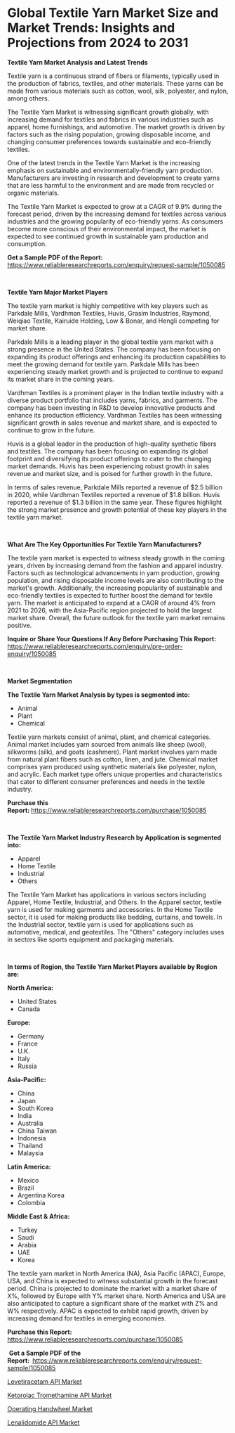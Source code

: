 <p><h1>Global Textile Yarn Market Size and Market Trends: Insights and Projections from 2024 to 2031</h1></p><p><strong>Textile Yarn Market Analysis and Latest Trends</strong></p>
<p><p>Textile yarn is a continuous strand of fibers or filaments, typically used in the production of fabrics, textiles, and other materials. These yarns can be made from various materials such as cotton, wool, silk, polyester, and nylon, among others.</p><p>The Textile Yarn Market is witnessing significant growth globally, with increasing demand for textiles and fabrics in various industries such as apparel, home furnishings, and automotive. The market growth is driven by factors such as the rising population, growing disposable income, and changing consumer preferences towards sustainable and eco-friendly textiles.</p><p>One of the latest trends in the Textile Yarn Market is the increasing emphasis on sustainable and environmentally-friendly yarn production. Manufacturers are investing in research and development to create yarns that are less harmful to the environment and are made from recycled or organic materials.</p><p>The Textile Yarn Market is expected to grow at a CAGR of 9.9% during the forecast period, driven by the increasing demand for textiles across various industries and the growing popularity of eco-friendly yarns. As consumers become more conscious of their environmental impact, the market is expected to see continued growth in sustainable yarn production and consumption.</p></p>
<p><strong>Get a Sample PDF of the Report:&nbsp;</strong> <a href="https://www.reliableresearchreports.com/enquiry/request-sample/1050085">https://www.reliableresearchreports.com/enquiry/request-sample/1050085</a></p>
<p>&nbsp;</p>
<p><strong>Textile Yarn Major Market Players</strong></p>
<p><p>The textile yarn market is highly competitive with key players such as Parkdale Mills, Vardhman Textiles, Huvis, Grasim Industries, Raymond, Weiqiao Textile, Kairuide Holding, Low & Bonar, and Hengli competing for market share.</p><p>Parkdale Mills is a leading player in the global textile yarn market with a strong presence in the United States. The company has been focusing on expanding its product offerings and enhancing its production capabilities to meet the growing demand for textile yarn. Parkdale Mills has been experiencing steady market growth and is projected to continue to expand its market share in the coming years.</p><p>Vardhman Textiles is a prominent player in the Indian textile industry with a diverse product portfolio that includes yarns, fabrics, and garments. The company has been investing in R&D to develop innovative products and enhance its production efficiency. Vardhman Textiles has been witnessing significant growth in sales revenue and market share, and is expected to continue to grow in the future.</p><p>Huvis is a global leader in the production of high-quality synthetic fibers and textiles. The company has been focusing on expanding its global footprint and diversifying its product offerings to cater to the changing market demands. Huvis has been experiencing robust growth in sales revenue and market size, and is poised for further growth in the future.</p><p>In terms of sales revenue, Parkdale Mills reported a revenue of $2.5 billion in 2020, while Vardhman Textiles reported a revenue of $1.8 billion. Huvis reported a revenue of $1.3 billion in the same year. These figures highlight the strong market presence and growth potential of these key players in the textile yarn market.</p></p>
<p>&nbsp;</p>
<p><strong>What Are The Key Opportunities For Textile Yarn Manufacturers?</strong></p>
<p><p>The textile yarn market is expected to witness steady growth in the coming years, driven by increasing demand from the fashion and apparel industry. Factors such as technological advancements in yarn production, growing population, and rising disposable income levels are also contributing to the market's growth. Additionally, the increasing popularity of sustainable and eco-friendly textiles is expected to further boost the demand for textile yarn. The market is anticipated to expand at a CAGR of around 4% from 2021 to 2026, with the Asia-Pacific region projected to hold the largest market share. Overall, the future outlook for the textile yarn market remains positive.</p></p>
<p><strong>Inquire or Share Your Questions If Any Before Purchasing This Report:</strong> <a href="https://www.reliableresearchreports.com/enquiry/pre-order-enquiry/1050085">https://www.reliableresearchreports.com/enquiry/pre-order-enquiry/1050085</a></p>
<p>&nbsp;</p>
<p><strong>Market Segmentation</strong></p>
<p><strong>The Textile Yarn Market Analysis by types is segmented into:</strong></p>
<p><ul><li>Animal</li><li>Plant</li><li>Chemical</li></ul></p>
<p><p>Textile yarn markets consist of animal, plant, and chemical categories. Animal market includes yarn sourced from animals like sheep (wool), silkworms (silk), and goats (cashmere). Plant market involves yarn made from natural plant fibers such as cotton, linen, and jute. Chemical market comprises yarn produced using synthetic materials like polyester, nylon, and acrylic. Each market type offers unique properties and characteristics that cater to different consumer preferences and needs in the textile industry.</p></p>
<p><strong>Purchase this Report:&nbsp;</strong><a href="https://www.reliableresearchreports.com/purchase/1050085">https://www.reliableresearchreports.com/purchase/1050085</a></p>
<p>&nbsp;</p>
<p><strong>The Textile Yarn Market Industry Research by Application is segmented into:</strong></p>
<p><ul><li>Apparel</li><li>Home Textile</li><li>Industrial</li><li>Others</li></ul></p>
<p><p>The Textile Yarn Market has applications in various sectors including Apparel, Home Textile, Industrial, and Others. In the Apparel sector, textile yarn is used for making garments and accessories. In the Home Textile sector, it is used for making products like bedding, curtains, and towels. In the Industrial sector, textile yarn is used for applications such as automotive, medical, and geotextiles. The "Others" category includes uses in sectors like sports equipment and packaging materials.</p></p>
<p>&nbsp;</p>
<p><strong>In terms of Region, the Textile Yarn Market Players available by Region are:</strong></p>
<p>
    <p> <strong> North America: </strong>
        <ul>
            <li>United States</li>
            <li>Canada</li>
        </ul>
        </p> 
    <p> <strong> Europe: </strong>
        <ul>
            <li>Germany</li>
            <li>France</li>
            <li>U.K.</li>
            <li>Italy</li>
            <li>Russia</li>
        </ul>
        </p> 
    <p> <strong> Asia-Pacific: </strong>
        <ul>
            <li>China</li>
            <li>Japan</li>
            <li>South Korea</li>
            <li>India</li>
            <li>Australia</li>
            <li>China Taiwan</li>
            <li>Indonesia</li>
            <li>Thailand</li>
            <li>Malaysia</li>
        </ul>
        </p> 
    <p> <strong> Latin America: </strong>
        <ul>
            <li>Mexico</li>
            <li>Brazil</li>
            <li>Argentina Korea</li>
            <li>Colombia</li>
        </ul>
        </p> 
    <p> <strong> Middle East & Africa: </strong>
        <ul>
            <li>Turkey</li>
            <li>Saudi</li>
            <li>Arabia</li>
            <li>UAE</li>
            <li>Korea</li>
        </ul>
    </p>
    </p>
<p><p>The textile yarn market in North America (NA), Asia Pacific (APAC), Europe, USA, and China is expected to witness substantial growth in the forecast period. China is projected to dominate the market with a market share of X%, followed by Europe with Y% market share. North America and USA are also anticipated to capture a significant share of the market with Z% and W% respectively. APAC is expected to exhibit rapid growth, driven by increasing demand for textiles in emerging economies.</p></p>
<p><strong>Purchase this Report: </strong><a href="https://www.reliableresearchreports.com/purchase/1050085">https://www.reliableresearchreports.com/purchase/1050085</a></p>
<p>&nbsp;<strong>Get a Sample PDF of the Report:&nbsp;&nbsp;</strong><a href="https://www.reliableresearchreports.com/enquiry/request-sample/1050085">https://www.reliableresearchreports.com/enquiry/request-sample/1050085</a></p>
<p><strong></strong></p>
<p><p><a href="https://view.publitas.com/reportprime-1/levetiracetam-api-market-size-focuses-on-market-dynamics-in-depth-analysis-and-future-projections-of-its-market-forecasted-for-period-from-2023-to-2030/">Levetiracetam API Market</a></p><p><a href="https://view.publitas.com/reportprime-1/ketorolac-tromethamine-api-market-research-report-unlocks-analysis-on-the-market-financial-status-market-size-and-market-revenue-upto-2030/">Ketorolac Tromethamine API Market</a></p><p><a href="https://unruly-ladybug-44b.notion.site/Operating-Handwheel-Market-Analysis-and-Market-Size-Global-Industry-Overview-Market-Segmentation-a-002775c059da478982a45a7ce5d4e532">Operating Handwheel Market</a></p><p><a href="https://view.publitas.com/reportprime-1/lenalidomide-api-market-analysis-and-market-size-global-industry-overview-market-segmentation-and-forecast-2023-to-2030/">Lenalidomide API Market</a></p></p>